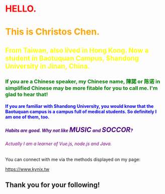<h1 style="color: red">HELLO.</h1>

<h1 style="color: orange">This is Christos Chen.</h1>

<h2 style="color: yellow">From Taiwan, also lived in Hong Kong. Now a student in Baotuquan Campus, Shandong University in Jinan, China.</h2>

<h3 style="color: green">If you are a Chinese speaker, my Chinese name, 陳諾 or 陈诺 in simplified Chinese may be more fitable for you to call me. I'm glad to hear that!</h3>

<h4 style = "color: blue">If you are familiar with Shandong University, you would know that the Baotuquan campus is a campus full of medical students. So definitely I am one of them, too.</h4>

<h5 style="color: indigo">Habits are good. Why not like <span style="font-weight: bold; font-size: 1.5em">MUSIC</span> and <span style="font-weight: bold; font-size: 1.5em">SOCCOR</span>? </h5>

<h6 style="color: purple">Actually I am a learner of Vue.js, node.js and Java.</h6>

You can connect with me via the methods displayed on my page:

<a href="https://www.kynix.tw">https://www.kynix.tw</a>
## Thank you for your following!
